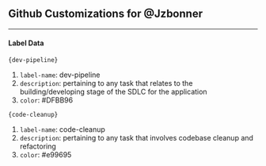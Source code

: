 ## Github Customizations for @Jzbonner
---

#### Label Data 
`{dev-pipeline}`
1. `label-name`: dev-pipeline 
2. `description`: pertaining to any task that relates to the building/developing stage of the SDLC for the application 
3. `color`: #DFBB96 

`{code-cleanup}`
1. `label-name`: code-cleanup 
2. `description`: pertaining to any task that involves codebase cleanup and refactoring
3. `color`: #e99695 
